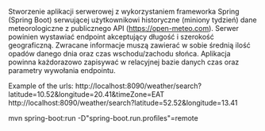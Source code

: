 Stworzenie aplikacji serwerowej z wykorzystaniem frameworka Spring (Spring Boot)
serwującej użytkownikowi historyczne (miniony tydzień) dane meteorologiczne z publicznego API (https://open-meteo.com).
Serwer powinien wystawiać endpoint akceptujący długość i szerokość geograficzną.
Zwracane informacje muszą zawierać w sobie średnią ilość opadów danego dnia oraz czas wschodu/zachodu słońca.
Aplikacja powinna każdorazowo zapisywać w relacyjnej bazie danych czas oraz parametry wywołania endpointu.

Example of the urls:
http://localhost:8090/weather/search?latitude=10.52&longitude=20.41&timeZone=EAT
http://localhost:8090/weather/search?latitude=52.52&longitude=13.41



mvn spring-boot:run -D"spring-boot.run.profiles"=remote

